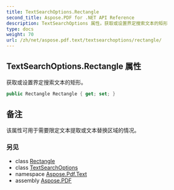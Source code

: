 ```yaml
---
title: TextSearchOptions.Rectangle
second_title: Aspose.PDF for .NET API Reference
description: TextSearchOptions 属性。获取或设置界定搜索文本的矩形
type: docs
weight: 70
url: /zh/net/aspose.pdf.text/textsearchoptions/rectangle/
---
```

## TextSearchOptions.Rectangle 属性

获取或设置界定搜索文本的矩形。

```csharp
public Rectangle Rectangle { get; set; }
```

## 备注

该属性可用于需要限定文本提取或文本替换区域的情况。

### 另见

* class [Rectangle](../../../aspose.pdf/rectangle/)
* class [TextSearchOptions](../)
* namespace [Aspose.Pdf.Text](../../../aspose.pdf.text/)
* assembly [Aspose.PDF](../../../)